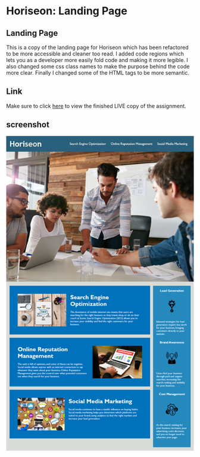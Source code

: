 # Horiseon: Landing Page

## Landing Page

This is a copy of the landing page for Horiseon which has been refactored to be more accessible and cleaner too read. I added code regions which lets you as a developer more easily fold code  and making it more legible. I also changed  some css class names to make  the purpose behind the code more clear. Finally I changed some of the HTML tags to be more semantic.

## Link
Make sure to click [here](https://spotexx.github.io/Refactor-assignment/) to view the finished LIVE copy of the assignment.

## screenshot 
![The Horiseon webpage includes a navigation bar, a header image, and cards with text and images at the bottom of the page.](./assets/images/01-html-css-git-homework-demo.png)